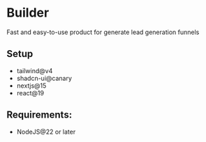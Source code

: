 # Builder
Fast and easy-to-use product for generate lead generation funnels

## Setup
- tailwind@v4
- shadcn-ui@canary
- nextjs@15
- react@19

## Requirements:
- NodeJS@22 or later